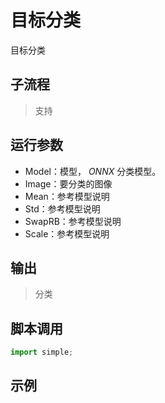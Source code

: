 # 目标分类 
目标分类

## 子流程
> 支持


## 运行参数

* Model：模型， *ONNX* 分类模型。
* Image：要分类的图像
* Mean：参考模型说明
* Std：参考模型说明
* SwapRB：参考模型说明
* Scale：参考模型说明

## 输出

> 分类    


## 脚本调用

```python
import simple;

```

## 示例